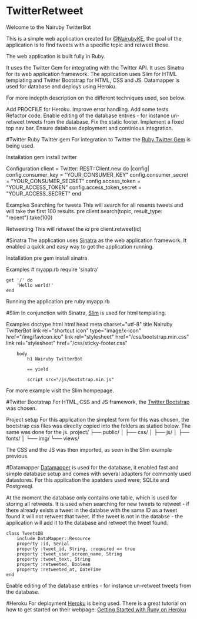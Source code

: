 # TwitterRetweet
Welcome to the Nairuby TwitterBot

This is a simple web application created for <a href="https://twitter.com/nairubyke">@NairubyKE</a>, the goal of the application is to find tweets with a specific topic and retweet those.

The web application is built fully in Ruby.

It uses the Twitter Gem for integrating with the Twitter API. It uses Sinatra for its web application framework. The application uses Slim for HTML templating and Twitter Bootstrap for HTML, CSS and JS. Datamapper is used for database and deploys using Heroku.

For more indepth description on the different techniques used, see below.

Add PROCFILE for Heroku.
Improve error handling.
Add some tests.
Refactor code.
Enable editing of the database entries - for instance un-retweet tweets from the database.
Fix the static footer.
Implement a fixed top nav bar.
Ensure database deployment and continious integration.

#Twitter
Ruby Twitter gem
For integration to Twitter the <a href="http://www.rubydoc.info/gems/twitter">Ruby Twitter Gem</a> is being used. 

Installation
gem install twitter
	
Configuration
	client = Twitter::REST::Client.new do |config|
	config.consumer_key        = "YOUR_CONSUMER_KEY"
  	config.consumer_secret     = "YOUR_CONSUMER_SECRET"
  	config.access_token        = "YOUR_ACCESS_TOKEN"
  	config.access_token_secret = "YOUR_ACCESS_SECRET"
end

Examples
Searching for tweets
This will search for all resents tweets and will take the first 100 results.
  	pre client.search(topic, result_type: "recent").take(100)

Retweeting
This will retweet the <i>id</i> 
 	pre client.retweet(id)

#Sinatra
The application uses <a href="http://www.sinatrarb.com">Sinatra</a> as the web application framework. It enabled a quick and easy way to get the application running.

Installation
  	pre gem install sinatra

Examples
	# myapp.rb
	require 'sinatra'

	get '/' do
		'Hello world!'
	end

 Running the application
  	pre ruby myapp.rb

#Slim
In conjunction with Sinatra, <a href="http://slim-lang.com">Slim</a> is used for html templating.

Examples
	doctype html
	html
		head
			meta charset="utf-8"
			title Nairuby TwitterBot
			link rel="shortcut icon" type="image/x-icon" href="/img/favicon.ico"
			link rel="stylesheet" href="/css/bootstrap.min.css"
			link rel="stylesheet" href="/css/sticky-footer.css"
		
		body
			h1 Nairuby TwitterBot

			== yield

			script src="/js/bootstrap.min.js"

For more example visit the Slim hompepage.

#Twitter Bootstrap
For HTML, CSS and JS framework, the <a href="http://www.getbootstrap.com">Twitter Bootstrap</a> was chosen.

Project setup
For this application the simplest form for this was chosen, the bootstrap css files was direclty copied into the folders as statied below. The same was done for the js.
	project/
	├── public/
	│   ├── css/
	│   ├── js/
	│   ├── fonts/
	│   └── img/
	└── views/

The CSS and the JS was then imported, as seen in the Slim example previous.

#Datamapper
<a href="http://www.datamapper.org">Datamapper</a> is used for the database, it enabled fast and simple database setup and comes with several adapters for commonly used datastores. For this application the apatders used were; SQLite and Postgresql.

At the moment the database only contains one table, which is used for storing all retweets. It is used when searching for new tweets to retweet - if there already exists a tweet in the databse with the same ID as a tweet found it will not retweet that tweet. If the tweet is not in the databse - the application will add it to the database and retweet the tweet found.

	class TweetsDB
		include DataMapper::Resource
		property :id, Serial
		property :tweet_id, String, :required => true
		property :tweet_user_screen_name, String
		property :tweet_text, String
		property :retweeted, Boolean
		property :retweeted_at, DateTime
	end 

Enable editing of the database entries - for instance un-retweet tweets from the database.

#Heroku
For deployment <a href="http://www.heroku.com">Heroku</a> is being used. There is a great tutorial on how to get started on their webpage: <a href="https://devcenter.heroku.com/articles/getting-started-with-ruby">Getting Started with Runy on Heroku<a/>
